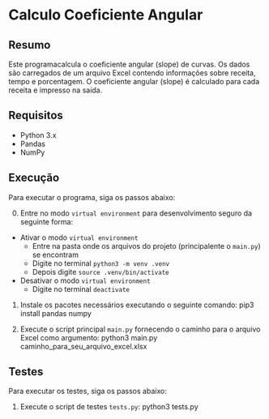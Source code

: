 # Calculo Coeficiente Angular

## Resumo
Este programacalcula o coeficiente angular (slope) de curvas. Os dados são carregados de um arquivo Excel contendo informações sobre receita, tempo e porcentagem. O coeficiente angular (slope) é calculado para cada receita e impresso na saída.

## Requisitos
- Python 3.x
- Pandas
- NumPy

## Execução
Para executar o programa, siga os passos abaixo:

0. Entre no modo `virtual environment` para desenvolvimento seguro da seguinte forma:
* Ativar o modo `virtual environment`
    - Entre na pasta onde os arquivos do projeto (principalente o `main.py`) se encontram
    - Digite no terminal `python3 -m venv .venv`
    - Depois digite `source .venv/bin/activate`
* Desativar o modo `virtual environment`
    - Digite no terminal `deactivate`

1. Instale os pacotes necessários executando o seguinte comando:
pip3 install pandas numpy

2. Execute o script principal `main.py` fornecendo o caminho para o arquivo Excel como argumento:
python3 main.py caminho_para_seu_arquivo_excel.xlsx

## Testes
Para executar os testes, siga os passos abaixo:

1. Execute o script de testes `tests.py`:
python3 tests.py
